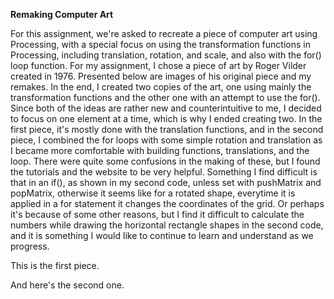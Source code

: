 **Remaking Computer Art**

For this assignment, we're asked to recreate a piece of computer art using Processing, with a special focus on using the transformation functions in Processing, including translation, rotation, and scale, and also with the for() loop function. For my assignment, I chose a piece of art by Roger Vilder created in 1976. Presented below are images of his original piece and my remakes. In the end, I created two copies of the art, one using mainly the transformation functions and the other one with an attempt to use the for(). Since both of the ideas are rather new and counterintuitive to me, I decided to focus on one element at a time, which is why I ended creating two. In the first piece, it's mostly done with the translation functions, and in the second piece, I combined the for loops with some simple rotation and translation as I became more comfortable with building functions, translations, and the loop. There were quite some confusions in the making of these, but I found the tutorials and the website to be very helpful. Something I find difficult is that in an if(), as shown in my second code, unless set with pushMatrix and popMatrix, otherwise it seems like for a rotated shape, everytime it is applied in a for statement it changes the coordinates of the grid. Or perhaps it's because of some other reasons, but I find it difficult to calculate the numbers while drawing the horizontal rectangle shapes in the second code, and it is something I would like to continue to learn and understand as we progress. 

This is the first piece.


And here's the second one. 
